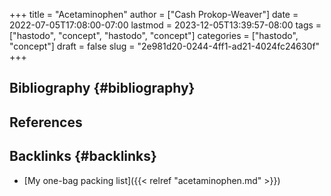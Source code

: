 +++
title = "Acetaminophen"
author = ["Cash Prokop-Weaver"]
date = 2022-07-05T17:08:00-07:00
lastmod = 2023-12-05T13:39:57-08:00
tags = ["hastodo", "concept", "hastodo", "concept"]
categories = ["hastodo", "concept"]
draft = false
slug = "2e981d20-0244-4ff1-ad21-4024fc24630f"
+++

## Bibliography {#bibliography}

## References

<style>.csl-entry{text-indent: -1.5em; margin-left: 1.5em;}</style><div class="csl-bib-body">
</div>


## Backlinks {#backlinks}

-   [My one-bag packing list]({{< relref "acetaminophen.md" >}})
